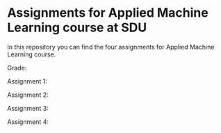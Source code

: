 # Assignments for Applied Machine Learning course at SDU

In this repository you can find the four assignments for Applied Machine Learning course.

Grade:

Assignment 1:

Assignment 2:

Assignment 3:

Assignment 4:

